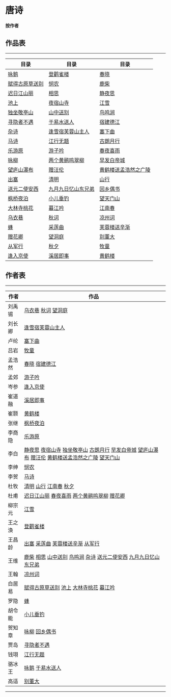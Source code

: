 # 唐诗


**按作者**

## 作品表
---
 
| 目录 | 目录 | 目录 |
| -- | -- | -- |
| [咏鹅][咏鹅] | [登鹳雀楼][登鹳雀楼] | [春晓][春晓] |
| [赋得古原草送别][赋得古原草送别] | [悯农][悯农] | [鹿柴][鹿柴] |
| [迟日江山丽][迟日江山丽] | [相思][相思] | [静夜思][静夜思] |
| [池上][池上] | [夜宿山寺][夜宿山寺] | [江雪][江雪] |
| [独坐敬亭山][独坐敬亭山] | [山中送别][山中送别] | [鸟鸣涧][鸟鸣涧] |
| [寻隐者不遇][寻隐者不遇] | [于易水送人][于易水送人] | [宿建德江][宿建德江] |
| [杂诗][杂诗] | [逢雪宿芙蓉山主人][逢雪宿芙蓉山主人] | [塞下曲][塞下曲] |
| [马诗][马诗] | [江行无题][江行无题] | [古朗月行][古朗月行] |
| [乐游原][乐游原] | [游子吟][游子吟] | [春夜喜雨][春夜喜雨] |
| [咏柳][咏柳] | [两个黄鹂鸣翠柳][两个黄鹂鸣翠柳] | [早发白帝城][早发白帝城] |
| [望庐山瀑布][望庐山瀑布] | [赠汪伦][赠汪伦] | [黄鹤楼送孟浩然之广陵][黄鹤楼送孟浩然之广陵] |
| [出塞][出塞] | [清明][清明] | [山行][山行] |
| [送元二使安西][送元二使安西] | [九月九日忆山东兄弟][九月九日忆山东兄弟] | [回乡偶书][回乡偶书] |
| [枫桥夜泊][枫桥夜泊] | [小儿垂钓][小儿垂钓] | [望天门山][望天门山] |
| [大林寺桃花][大林寺桃花] | [暮江吟][暮江吟] | [江南春][江南春] |
| [乌衣巷][乌衣巷] | [秋词][秋词] | [凉州词][凉州词] |
| [蜂][蜂] | [采莲曲][采莲曲] | [芙蓉楼送辛渐][芙蓉楼送辛渐] |
| [赠花卿][赠花卿] | [望洞庭][望洞庭] | [别董大][别董大] |
| [从军行][从军行] | [秋夕][秋夕] | [牧童][牧童] |
| [逢入京使][逢入京使] | [溪居即事][溪居即事] | [黄鹤楼][黄鹤楼] |

## 作者表
---
 
| 作者 | 作品 |
| -- | -- |
| 刘禹锡 | [乌衣巷][乌衣巷] [秋词][秋词] [望洞庭][望洞庭] |
| 刘长卿 | [逢雪宿芙蓉山主人][逢雪宿芙蓉山主人] |
| 卢纶 | [塞下曲][塞下曲] |
| 吕岩 | [牧童][牧童] |
| 孟浩然 | [春晓][春晓] [宿建德江][宿建德江] |
| 孟郊 | [游子吟][游子吟] |
| 岑参 | [逢入京使][逢入京使] |
| 崔道融 | [溪居即事][溪居即事] |
| 崔颢 | [黄鹤楼][黄鹤楼] |
| 张继 | [枫桥夜泊][枫桥夜泊] |
| 李商隐 | [乐游原][乐游原] |
| 李白 | [静夜思][静夜思] [夜宿山寺][夜宿山寺] [独坐敬亭山][独坐敬亭山] [古朗月行][古朗月行] [早发白帝城][早发白帝城] [望庐山瀑布][望庐山瀑布] [赠汪伦][赠汪伦] [黄鹤楼送孟浩然之广陵][黄鹤楼送孟浩然之广陵] [望天门山][望天门山] |
| 李绅 | [悯农][悯农] |
| 李贺 | [马诗][马诗] |
| 杜牧 | [清明][清明] [山行][山行] [江南春][江南春] [秋夕][秋夕] |
| 杜甫 | [迟日江山丽][迟日江山丽] [春夜喜雨][春夜喜雨] [两个黄鹂鸣翠柳][两个黄鹂鸣翠柳] [赠花卿][赠花卿] |
| 柳宗元 | [江雪][江雪] |
| 王之涣 | [登鹳雀楼][登鹳雀楼] |
| 王昌龄 | [出塞][出塞] [采莲曲][采莲曲] [芙蓉楼送辛渐][芙蓉楼送辛渐] [从军行][从军行] |
| 王维 | [鹿柴][鹿柴] [相思][相思] [山中送别][山中送别] [鸟鸣涧][鸟鸣涧] [杂诗][杂诗] [送元二使安西][送元二使安西] [九月九日忆山东兄弟][九月九日忆山东兄弟] |
| 王翰 | [凉州词][凉州词] |
| 白居易 | [赋得古原草送别][赋得古原草送别] [池上][池上] [大林寺桃花][大林寺桃花] [暮江吟][暮江吟] |
| 罗隐 | [蜂][蜂] |
| 胡令能 | [小儿垂钓][小儿垂钓] |
| 贺知章 | [咏柳][咏柳] [回乡偶书][回乡偶书] |
| 贾岛 | [寻隐者不遇][寻隐者不遇] |
| 钱珝 | [江行无题][江行无题] |
| 骆冰王 | [咏鹅][咏鹅] [于易水送人][于易水送人] |
| 高适 | [别董大][别董大] |
 
---
 
[咏鹅]:https://baike.baidu.com/item/咏鹅
[登鹳雀楼]:https://baike.baidu.com/item/登鹳雀楼
[春晓]:https://baike.baidu.com/item/春晓
[赋得古原草送别]:https://baike.baidu.com/item/赋得古原草送别
[悯农]:https://baike.baidu.com/item/悯农
[鹿柴]:https://baike.baidu.com/item/鹿柴
[迟日江山丽]:https://baike.baidu.com/item/迟日江山丽
[相思]:https://baike.baidu.com/item/相思
[静夜思]:https://baike.baidu.com/item/静夜思
[池上]:https://baike.baidu.com/item/池上
[夜宿山寺]:https://baike.baidu.com/item/夜宿山寺
[江雪]:https://baike.baidu.com/item/江雪
[独坐敬亭山]:https://baike.baidu.com/item/独坐敬亭山
[山中送别]:https://baike.baidu.com/item/山中送别
[鸟鸣涧]:https://baike.baidu.com/item/鸟鸣涧
[寻隐者不遇]:https://baike.baidu.com/item/寻隐者不遇
[于易水送人]:https://baike.baidu.com/item/于易水送人
[宿建德江]:https://baike.baidu.com/item/宿建德江
[杂诗]:https://baike.baidu.com/item/杂诗
[逢雪宿芙蓉山主人]:https://baike.baidu.com/item/逢雪宿芙蓉山主人
[塞下曲]:https://baike.baidu.com/item/塞下曲
[马诗]:https://baike.baidu.com/item/马诗
[江行无题]:https://baike.baidu.com/item/江行无题
[古朗月行]:https://baike.baidu.com/item/古朗月行
[乐游原]:https://baike.baidu.com/item/乐游原
[游子吟]:https://baike.baidu.com/item/游子吟
[春夜喜雨]:https://baike.baidu.com/item/春夜喜雨
[咏柳]:https://baike.baidu.com/item/咏柳
[两个黄鹂鸣翠柳]:https://baike.baidu.com/item/两个黄鹂鸣翠柳
[早发白帝城]:https://baike.baidu.com/item/早发白帝城
[望庐山瀑布]:https://baike.baidu.com/item/望庐山瀑布
[赠汪伦]:https://baike.baidu.com/item/赠汪伦
[黄鹤楼送孟浩然之广陵]:https://baike.baidu.com/item/黄鹤楼送孟浩然之广陵
[出塞]:https://baike.baidu.com/item/出塞
[清明]:https://baike.baidu.com/item/清明
[山行]:https://baike.baidu.com/item/山行
[送元二使安西]:https://baike.baidu.com/item/送元二使安西
[九月九日忆山东兄弟]:https://baike.baidu.com/item/九月九日忆山东兄弟
[回乡偶书]:https://baike.baidu.com/item/回乡偶书
[枫桥夜泊]:https://baike.baidu.com/item/枫桥夜泊
[小儿垂钓]:https://baike.baidu.com/item/小儿垂钓
[望天门山]:https://baike.baidu.com/item/望天门山
[大林寺桃花]:https://baike.baidu.com/item/大林寺桃花
[暮江吟]:https://baike.baidu.com/item/暮江吟
[江南春]:https://baike.baidu.com/item/江南春
[乌衣巷]:https://baike.baidu.com/item/乌衣巷
[秋词]:https://baike.baidu.com/item/秋词
[凉州词]:https://baike.baidu.com/item/凉州词
[蜂]:https://baike.baidu.com/item/蜂
[采莲曲]:https://baike.baidu.com/item/采莲曲
[芙蓉楼送辛渐]:https://baike.baidu.com/item/芙蓉楼送辛渐
[赠花卿]:https://baike.baidu.com/item/赠花卿
[望洞庭]:https://baike.baidu.com/item/望洞庭
[别董大]:https://baike.baidu.com/item/别董大
[从军行]:https://baike.baidu.com/item/从军行
[秋夕]:https://baike.baidu.com/item/秋夕
[牧童]:https://baike.baidu.com/item/牧童
[逢入京使]:https://baike.baidu.com/item/逢入京使
[溪居即事]:https://baike.baidu.com/item/溪居即事
[黄鹤楼]:https://baike.baidu.com/item/黄鹤楼









